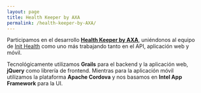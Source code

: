 ```yaml
---
layout: page
title: Health Keeper by AXA
permalink: /health-keeper-by-AXA/
---
```


Participamos en el desarrollo **[Health Keeper by AXA](https://www.axahealthkeeper.com/)**, uniéndonos al equipo de [Init Health](https://www.inithealth.com/) como uno más trabajando tanto en el API, aplicación web y móvil.

Tecnológicamente utilizamos **Grails** para el backend y la aplicación web, **jQuery** como librería de frontend. Mientras para la aplicación móvil utilizamos la plataforma **Apache Cordova** y nos basamos en **Intel App Framework** para la UI.